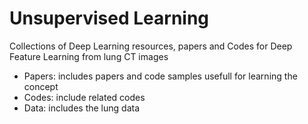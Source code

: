 # Unsupervised Learning 
Collections of Deep Learning resources, papers and Codes for Deep Feature Learning from lung CT images

- Papers: includes papers and code samples usefull for learning the concept
- Codes: include related codes
- Data: includes the lung data  


